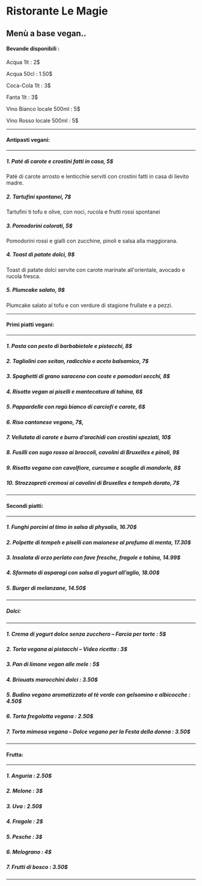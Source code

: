 #                         Ristorante Le Magie

##                         Menù a base vegan..

#### Bevande disponibili : 
Acqua 1lt : 2$

Acqua 50cl : 1.50$

Coca-Cola 1lt : 3$

Fanta 1lt : 3$

Vino Bianco locale 500ml : 5$

Vino Rosso locale 500ml : 5$
***
#### Antipasti vegani:
***
##### 1. _Paté di carote e crostini fatti in casa_, 5$
Paté di carote arrosto e lenticchie serviti con crostini fatti in casa di lievito madre.
##### 2. _Tartufini spontanei_, 7$
Tartufini ti tofu e olive, con noci, rucola e frutti rossi spontanei
##### 3. _Pomodorini colorati_, 5$
Pomodorini rossi e gialli con zucchine, pinoli e salsa alla maggiorana.
##### 4. _Toast di patate dolci_, 9$
Toast di patate dolci servite con carote marinate all'orientale, avocado e rucola fresca.
##### 5. _Plumcake salato_, 9$
Plumcake salato al tofu e con verdure di stagione frullate e a pezzi.
***
#### Primi piatti vegani:
***
##### 1.  _Pasta con pesto di barbabietole e pistacchi_, 8$
##### 2.  _Tagliolini con seitan, radicchio e aceto balsamico_, 7$
##### 3.  _Spaghetti di grano saraceno con coste e pomodori secchi_, 8$
##### 4.  _Risotto vegan ai piselli e mantecatura di tahina_, 6$
##### 5.  _Pappardelle con ragù bianco di carciofi e carote_, 6$
##### 6.  _Riso cantonese vegano_, 7$,
##### 7.  _Vellutata di carote e burro d’arachidi con crostini speziati_, 10$
##### 8.  _Fusilli con sugo rosso ai broccoli, cavolini di Bruxelles e pinoli_, 9$
##### 9.  _Risotto vegano con cavolfiore, curcuma e scaglie di mandorle_, 8$
##### 10. _Strozzapreti cremosi ai cavolini di Bruxelles e tempeh dorato_, 7$
***
#### Secondi piatti:
***
##### 1. _Funghi porcini al timo in salsa di physalis_, 16.70$
##### 2. _Polpette di tempeh e piselli con maionese al profumo di menta_, 17.30$
##### 3. _Insalata di orzo perlato con fave fresche, fragole e tahina_, 14.99$
##### 4. _Sformato di asparagi con salsa di yogurt all’aglio_, 18.00$
##### 5. _Burger di melanzane_, 14.50$
***
##### Dolci:
***
##### 1. Crema di yogurt dolce senza zucchero – Farcia per torte : 5$
##### 2. Torta vegana ai pistacchi – Video ricetta : 3$
##### 3. Pan di limone vegan alle mele : 5$
##### 4. Briouats marocchini dolci : 3.50$
##### 5. Budino vegano aromatizzato al tè verde con gelsomino e albicocche : 4.50$
##### 6. Torta fregolotta vegana : 2.50$
##### 7. Torta mimosa vegana – Dolce vegano per la Festa della donna : 3.50$
***
#### Frutta:
***
##### 1. Anguria : 2.50$
##### 2. Melone : 3$
##### 3. Uva : 2.50$
##### 4. Fragole : 2$
##### 5. Pesche : 3$
##### 6. Melograno : 4$
##### 7. Frutti di bosco : 3.50$
***
